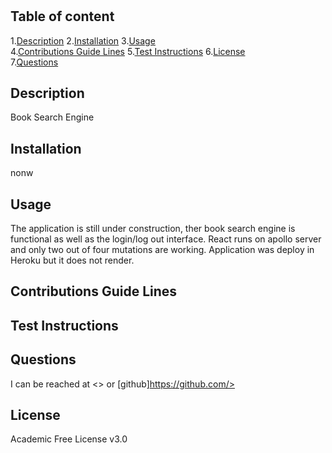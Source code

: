 
#   
      
## Table of content  

1.[Description](#description)
2.[Installation](#installation)
3.[Usage](#usage)  
4.[Contributions Guide Lines](#contributions-guide-lines) 
5.[Test Instructions](#test-instructions)
6.[License](#license)  
7.[Questions](#questions)  

## Description  

Book Search Engine  

## Installation  

nonw  

## Usage  

The application is still under construction, ther book search engine is functional as well as the login/log out interface. React runs on apollo server and only two out of four mutations are working. Application was deploy in Heroku but it does not render.  

## Contributions Guide Lines 

  

## Test Instructions  

  

## Questions  

I can be reached at <> or  [github]https://github.com/>

## License  

Academic Free License v3.0
